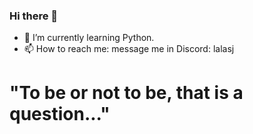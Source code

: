### Hi there 👋

- 🌱 I’m currently learning Python.
- 📫 How to reach me: message me in Discord: lalasj


# "To be or not to be, that is a question..."
